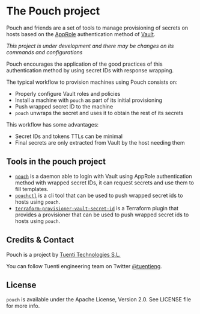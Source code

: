 # The Pouch project

Pouch and friends are a set of tools to manage provisioning of secrets on
hosts based on the [AppRole](https://www.vaultproject.io/docs/auth/approle.html)
authentication method of [Vault](https://www.vaultproject.io).

_This project is under development and there may be changes on its commands and configurations_

Pouch encourages the application of the good practices of this
authentication method by using secret IDs with response wrapping.

The typical workflow to provision machines using Pouch consists on:

* Properly configure Vault roles and policies
* Install a machine with `pouch` as part of its initial provisioning
* Push wrapped secret ID to the machine
* `pouch` unwraps the secret and uses it to obtain the rest of its secrets

This workflow has some advantages:

* Secret IDs and tokens TTLs can be minimal
* Final secrets are only extracted from Vault by the host needing them

## Tools in the pouch project

* [`pouch`](https://github.com/tuenti/pouch/tree/master/cmd/pouch) is a daemon able to login with
  Vault using AppRole authentication method with wrapped secret IDs, it can
  request secrets and use them to fill templates.
* [`pouchctl`](https://github.com/tuenti/pouch/tree/master/cmd/pouchctl) is a cli tool that can be
  used to push wrapped secret ids to hosts using `pouch`.
* [`terraform-provisioner-vault-secret-id`](https://github.com/tuenti/pouch/tree/master/cmd/terraform-provisioner-vault-secret-id)
  is a Terraform plugin that provides a provisioner that can be used to push wrapped
  secret ids to hosts using `pouch`.

## Credits & Contact

Pouch is a project by [Tuenti Technologies S.L.](http://github.com/tuenti)

You can follow Tuenti engineering team on Twitter [@tuentieng](http://twitter.com/tuentieng).

## License

`pouch` is available under the Apache License, Version 2.0. See LICENSE file
for more info.
